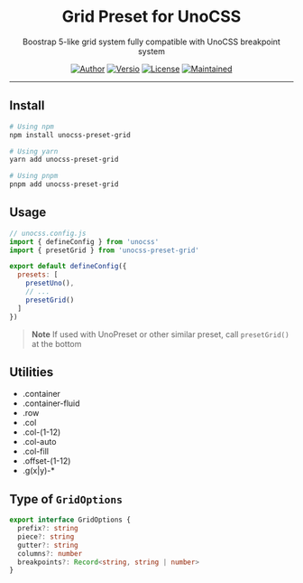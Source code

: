 <h1 align="center">Grid Preset for UnoCSS</h1>
<p align="center">
  Boostrap 5-like grid system fully compatible with UnoCSS breakpoint system
</p>
<p align="center">
  <a href="https://statu.co"><img src="https://img.shields.io/badge/Author-Statu-black?style=for-the-badge" alt="Author"></a>
  <a href="https://www.npmjs.com/package/unocss-preset-grid"><img src="https://img.shields.io/npm/v/unocss-preset-grid?style=for-the-badge" alt="Versio"></a>
  <a href="https://github.com/StatuAgency/unocss-preset-grid/blob/dev/LICENSE"><img src="https://img.shields.io/github/license/StatuAgency/unocss-preset-grid?sanitize=true&style=for-the-badge" alt="License"></a>
  <a href="https://www.npmjs.com/package/unocss-preset-grid"><img src="https://img.shields.io/maintenance/yes/2024?style=for-the-badge" alt="Maintained"></a>
</p>

---

## Install
```sh
# Using npm
npm install unocss-preset-grid

# Using yarn
yarn add unocss-preset-grid

# Using pnpm
pnpm add unocss-preset-grid
```

## Usage

```js
// unocss.config.js
import { defineConfig } from 'unocss'
import { presetGrid } from 'unocss-preset-grid'

export default defineConfig({
  presets: [
    presetUno(),
    // ...
    presetGrid()
  ]
})
```

> **Note**
> If used with UnoPreset or other similar preset, call `presetGrid()` at the bottom

## Utilities

* .container
* .container-fluid
* .row
* .col
* .col-(1-12)
* .col-auto
* .col-fill
* .offset-(1-12)
* .g(x|y)-*

## Type of `GridOptions`

```ts
export interface GridOptions {
  prefix?: string
  piece?: string
  gutter?: string
  columns?: number
  breakpoints?: Record<string, string | number>
}
```
